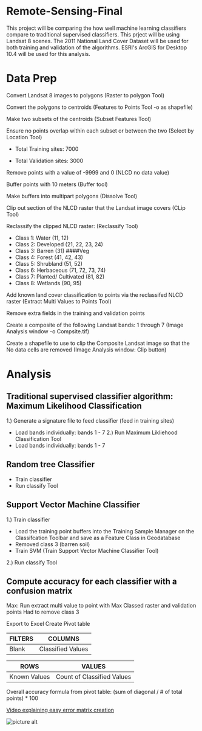 # Remote-Sensing-Final
This project will be comparing the how well machine learning classifiers compare to traditional supervised classifiers. This prject will be using Landsat 8 scenes. The 2011 National Land Cover Dataset will be used for both training and validation of the algorithms. ESRI's ArcGIS for Desktop 10.4 will be used for this analysis.


# Data Prep
Convert Landsat 8 images to polygons (Raster to polygon Tool)

Convert the polygons to centroids (Features to Points Tool -o as shapefile)

Make two subsets of the centroids (Subset Features Tool)

Ensure no points overlap within each subset or between the two (Select by Location Tool)

* Total Training sites: 7000

* Total Validation sites: 3000

Remove points with a value of -9999 and 0 (NLCD no data value)

Buffer points with 10 meters (Buffer tool)

Make buffers into multipart polygons (Dissolve Tool)

Clip out section of the NLCD raster that the Landsat image covers (CLip Tool)

Reclassify the clipped NLCD raster: (Reclassify Tool)

* Class 1: Water (11, 12)
* Class 2: Developed (21, 22, 23, 24)
* Class 3: Barren (31)
####Veg 
* Class 4: Forest (41, 42, 43)
* Class 5: Shrubland (51, 52)
* Class 6: Herbaceous (71, 72, 73, 74)
* Class 7: Planted/ Cultivated (81, 82)
* Class 8: Wetlands (90, 95)


Add known land cover classification to points via the reclassifed NLCD raster (Extract Multi Values to Points Tool)

Remove extra fields in the training and validation points

Create a composite of the following Landsat bands: 1 through 7 (Image Analysis window -o Compsite.tif)

Create a shapefile to use to clip the Composite Landsat image so that the No data cells are removed (Image Analysis window: Clip button)


# Analysis

## Traditional supervised classifier algorithm: Maximum Likelihood Classification
1.) Generate a signature file to feed classifier (feed in training sites)
  * Load bands individually: bands 1 - 7
2.) Run Maximum Likliehood Classification Tool
  * Load bands individually: bands 1 - 7

## Random tree Classifier
* Train classifier
* Run classify Tool

## Support Vector Machine Classifier
1.) Train classifier
  * Load the training point buffers into the Training Sample Manager on the Classifcation Toolbar and save as a Feature Class in Geodatabase
  * Removed class 3 (barren soil)
  * Train SVM (Train Support Vector Machine Classifier Tool)
	
2.) Run classify Tool

## Compute accuracy for each classifier with a confusion matrix
Max: Run extract multi value to point with Max Classed raster and validation points
   Had to remove class 3

  Export to Excel
  Create Pivot table

FILTERS | COLUMNS
    --- | --- 
   Blank| Classified Values

ROWS | VALUES
 --- | ---
 Known Values | Count of Classified Values

		 	

Overall accuracy formula from pivot table: (sum of diagonal / # of total points) * 100


[Video explaining easy error matrix creation](https://www.youtube.com/watch?v=9dGjuEQie7Y)


![picture alt](https://thumbs.gfycat.com/FirsthandSingleAlaskajingle-size_restricted.gif "Stats feelings")

